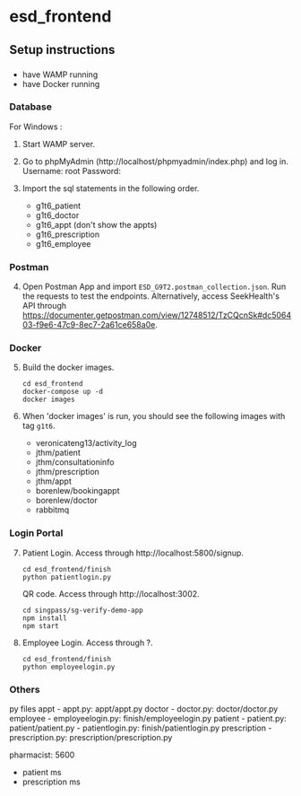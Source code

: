 # esd_frontend

## Setup instructions
###
- have WAMP running
- have Docker running


### Database
For Windows :
1.  Start WAMP server.

2.  Go to phpMyAdmin (http://localhost/phpmyadmin/index.php) and log in.
    Username: root
    Password: 

3.  Import the sql statements in the following order.
    - g1t6_patient
    - g1t6_doctor
    - g1t6_appt (don't show the appts)
    - g1t6_prescription
    - g1t6_employee


### Postman
4.  Open Postman App and import `ESD_G9T2.postman_collection.json`. Run the requests to test the endpoints.
    Alternatively, access SeekHealth's API through https://documenter.getpostman.com/view/12748512/TzCQcnSk#dc506403-f9e6-47c9-8ec7-2a61ce658a0e.
    
### Docker
5.  Build the docker images.
    ```
    cd esd_frontend
    docker-compose up -d
    docker images
    ```

6.  When 'docker images' is run, you should see the following images with tag `g1t6`.
    - veronicateng13/activity_log
    - jthm/patient
    - jthm/consultationinfo
    - jthm/prescription
    - jthm/appt
    - borenlew/bookingappt
    - borenlew/doctor
    - rabbitmq

### Login Portal
7.  Patient Login. Access through http://localhost:5800/signup.
    ```
    cd esd_frontend/finish
    python patientlogin.py
    ```

    QR code. Access through http://localhost:3002.
    ```
    cd singpass/sg-verify-demo-app
    npm install
    npm start
    ```

8. Employee Login. Access through ?.
    ```
    cd esd_frontend/finish
    python employeelogin.py
    ```


### Others
py files
appt
    - appt.py: appt/appt.py
doctor
    - doctor.py: doctor/doctor.py
employee
    - employeelogin.py: finish/employeelogin.py
patient
    - patient.py: patient/patient.py
    - patientlogin.py: finish/patientlogin.py
prescription
    - prescription.py: prescription/prescription.py


pharmacist: 5600
- patient ms
- prescription ms
